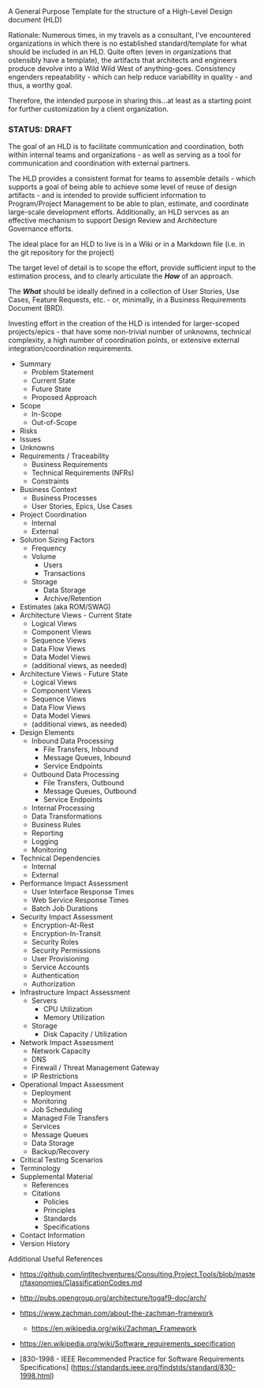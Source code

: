 A General Purpose Template for the structure of a High-Level Design document (HLD)

Rationale: Numerous times, in my travels as a consultant, I've encountered organizations in which there is no established standard/template for what should be included in an HLD. Quite often (even in organizations that ostensibly have a template), the artifacts that architects and engineers produce devolve into a Wild Wild West of anything-goes. Consistency engenders repeatability - which can help reduce variabillity in quality - and thus, a worthy goal. 

Therefore, the intended purpose in sharing this...at least as a starting point for further customization by a client organization.

### STATUS: DRAFT

The goal of an HLD is to facilitate communication and coordination, both within internal teams and organizations - as well as serving as a tool for communication and coordination with external partners.

The HLD provides a consistent format for teams to assemble details - which supports a goal of being able to achieve some level of reuse of design artifacts - and is intended to provide sufficient information to Program/Project Management to be able to plan, estimate, and coordinate large-scale development efforts.  Additionally, an HLD servces as an effective mechanism to support Design Review and Architecture Governance efforts.

The ideal place for an HLD to live is in a Wiki or in a Markdown file (i.e. in the git repository for the project)

The target level of detail is to scope the effort, provide sufficient input to the estimation process, and to clearly articulate the ___How___ of an approach.  

The ___What___ should be ideally defined in a collection of User Stories, Use Cases, Feature Requests, etc. - or, minimally, in a Business Requirements Document (BRD).

Investing effort in the creation of the HLD is intended for larger-scoped projects/epics - that have some non-trivial number of unknowns, technical complexity, a high number of coordination points,  or extensive external integration/coordination requirements.


* Summary
	* Problem Statement
	* Current State
	* Future State
	* Proposed Approach
* Scope
	* In-Scope
	* Out-of-Scope
* Risks
* Issues
* Unknowns
* Requirements / Traceability
	* Business Requirements
	* Technical Requirements (NFRs)
	* Constraints
* Business Context
	* Business Processes
	* User Stories, Epics, Use Cases
* Project Coordination 
	* Internal
	* External
* Solution Sizing Factors
	* Frequency
	* Volume
		* Users
		* Transactions
	* Storage
		* Data Storage
		* Archive/Retention
* Estimates (aka ROM/SWAG)
* Architecture Views - Current State
	* Logical Views
	* Component Views
	* Sequence Views
	* Data Flow Views
	* Data Model Views
	* (additional views, as needed)
* Architecture Views - Future State
	* Logical Views
	* Component Views
	* Sequence Views
	* Data Flow Views
	* Data Model Views
	* (additional views, as needed)
* Design Elements
	* Inbound Data Processing
		* File Transfers,  Inbound
		* Message Queues, Inbound
		* Service Endpoints 
	* Outbound Data Processing
		* File Transfers,  Outbound
		* Message Queues, Outbound
		* Service Endpoints 
	* Internal Processing
	* Data Transformations
	* Business Rules
	* Reporting
	* Logging
	* Monitoring
* Technical Dependencies
	* Internal 
	* External
* Performance Impact Assessment
	* User Interface Response Times
	* Web Service Response Times
	* Batch Job Durations
* Security Impact Assessment
	* Encryption-At-Rest
	* Encryption-In-Transit
	* Security Roles
	* Security Permissions
	* User Provisioning
	* Service Accounts
	* Authentication
	* Authorization
* Infrastructure Impact Assessment
	* Servers
		* CPU Utilization
		* Memory Utilization
	* Storage
		* Disk Capacity / Utilization
* Network Impact Assessment
	* Network Capacity
	* DNS
	* Firewall / Threat Management Gateway
	* IP Restrictions
* Operational Impact Assessment
	* Deployment 
	* Monitoring
	* Job Scheduling
	* Managed File Transfers
	* Services
	* Message Queues
	* Data Storage
	* Backup/Recovery
* Critical Testing Scenarios
* Terminology
* Supplemental Material
	* References
	* Citations
		* Policies
		* Principles
		* Standards
		* Specifications
* Contact Information
* Version History


Additional Useful References
* https://github.com/intltechventures/Consulting.Project.Tools/blob/master/taxonomies/ClassificationCodes.md

* http://pubs.opengroup.org/architecture/togaf9-doc/arch/

* https://www.zachman.com/about-the-zachman-framework
  * https://en.wikipedia.org/wiki/Zachman_Framework

* https://en.wikipedia.org/wiki/Software_requirements_specification

* [830-1998 - IEEE Recommended Practice for Software Requirements Specifications] (https://standards.ieee.org/findstds/standard/830-1998.html)
